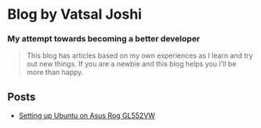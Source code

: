 # Blog by Vatsal Joshi

### My attempt towards becoming a better developer

> This blog has articles based on my own experiences as I learn and try out new things. If you are a newbie and this blog helps you I'll be more than happy.

## Posts

<!-- Posts -->
- [Setting up Ubuntu on Asus Rog GL552VW](/Setting-up-Ubuntu-on-Asus-Rog-GL552VW/)